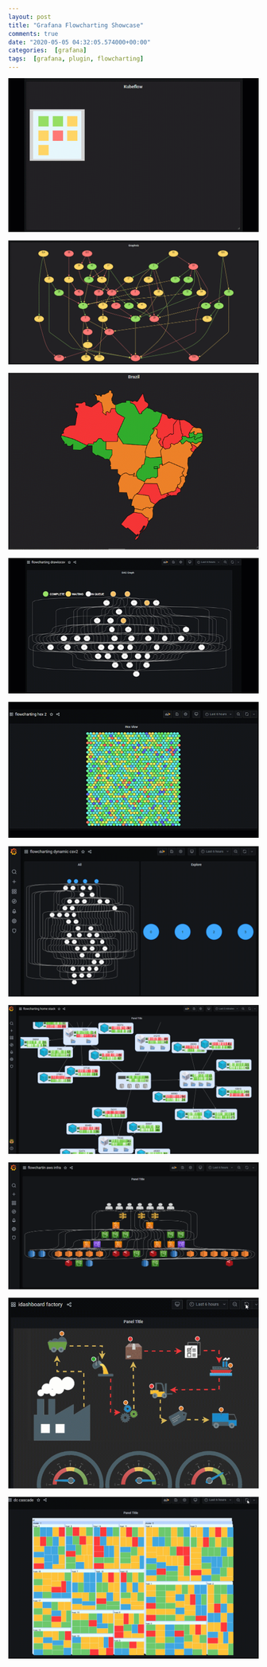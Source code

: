 ```yaml
---
layout: post
title: "Grafana Flowcharting Showcase"
comments: true
date: "2020-05-05 04:32:05.574000+00:00"
categories:  [grafana]
tags:  [grafana, plugin, flowcharting]
---
```




![](/assets/img/IoCcpSAGs_kubeflow5.gif)

![](/assets/img/IoCcpSAGs_graphviz.gif)

![](/assets/img/IoCcpSAGs_brazil-map-flowcharting.gif)


![](/assets/img/IoCcpSAGs_flowcharting-drawiocsv2.gif)


![](/assets/img/IoCcpSAGs_flowcharting-hexbin2.gif)

![](/assets/img/IoCcpSAGs_flowcharting-dyn-csv-v2.gif)


![](/assets/img/IoCcpSAGs_69d29e65208e25abf6649f3dbc6890aa.png)

![](/assets/img/IoCcpSAGs_335d62c24d607cb2baf40683a272ca69.png)

![](/assets/img/IoCcpSAGs_flowcharting-idashboard-working.gif)

![](/assets/img/IoCcpSAGs_1_2aDXt67_pYrCnY7NlLt9_g.gif)
